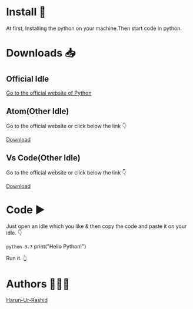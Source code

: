 # Install 🔰

At first, Installing the python on your machine.Then start code in python.

# Downloads 📥 
 
 ## Official Idle

 [Go to the official website of Python](www.python.org/downloads)

## Atom(Other Idle)

Go to the official website or click below the link 👇

[Download](www.atom.io)

## Vs Code(Other Idle)

Go to the official website or click below the link 👇

[Download](https://code.visualstudio.com/download)

# Code ▶️

Just open an idle which you like & then copy the code and paste it on your idle. 👇

`python-3.7`
 print("Hello Python!")

 Run it. 👆

# Authors 👨🏻‍💻

[Harun-Ur-Rashid](www.github.com/harunshimanto)